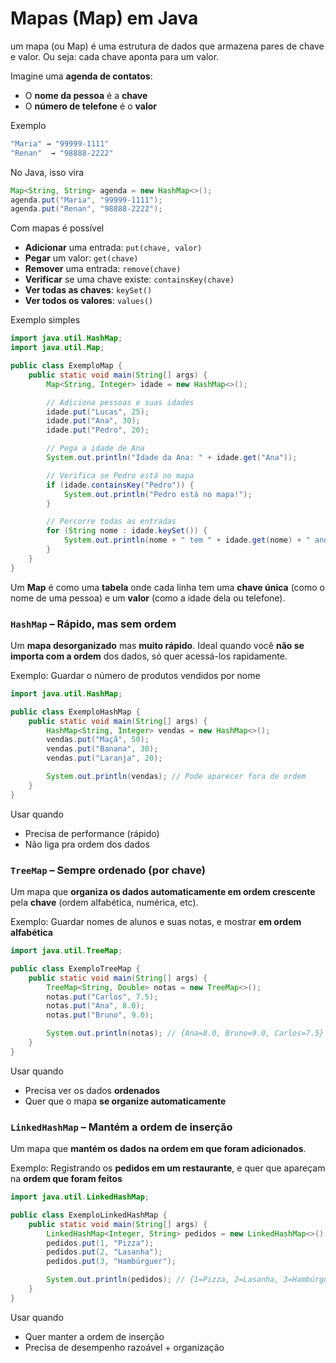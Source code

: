 # Mapas (Map) em Java

um mapa (ou Map) é uma estrutura de dados que armazena pares de chave e valor.
Ou seja: cada chave aponta para um valor.

Imagine uma **agenda de contatos**:

- O **nome da pessoa** é a **chave**
- O **número de telefone** é o **valor**

Exemplo

```java
"Maria" → "99999-1111"
"Renan"  → "98888-2222"
```

No Java, isso vira

```java
Map<String, String> agenda = new HashMap<>();
agenda.put("Maria", "99999-1111");
agenda.put("Renan", "98888-2222");
```

Com mapas é possível

- **Adicionar** uma entrada: `put(chave, valor)`
- **Pegar** um valor: `get(chave)`
- **Remover** uma entrada: `remove(chave)`
- **Verificar** se uma chave existe: `containsKey(chave)`
- **Ver todas as chaves**: `keySet()`
- **Ver todos os valores**: `values()`

Exemplo simples

```java
import java.util.HashMap;
import java.util.Map;

public class ExemploMap {
    public static void main(String[] args) {
        Map<String, Integer> idade = new HashMap<>();

        // Adiciona pessoas e suas idades
        idade.put("Lucas", 25);
        idade.put("Ana", 30);
        idade.put("Pedro", 20);

        // Pega a idade de Ana
        System.out.println("Idade da Ana: " + idade.get("Ana"));

        // Verifica se Pedro está no mapa
        if (idade.containsKey("Pedro")) {
            System.out.println("Pedro está no mapa!");
        }

        // Percorre todas as entradas
        for (String nome : idade.keySet()) {
            System.out.println(nome + " tem " + idade.get(nome) + " anos.");
        }
    }
}
```

Um **Map** é como uma **tabela** onde cada linha tem uma **chave única** (como o nome de uma pessoa) e um **valor** (como a idade dela ou telefone).

### `HashMap` – Rápido, mas sem ordem

Um **mapa desorganizado** mas **muito rápido**. Ideal quando você **não se importa com a ordem** dos dados, só quer acessá-los rapidamente.

Exemplo: Guardar o número de produtos vendidos por nome

```java
import java.util.HashMap;

public class ExemploHashMap {
    public static void main(String[] args) {
        HashMap<String, Integer> vendas = new HashMap<>();
        vendas.put("Maçã", 50);
        vendas.put("Banana", 30);
        vendas.put("Laranja", 20);

        System.out.println(vendas); // Pode aparecer fora de ordem
    }
}
```

Usar quando

- Precisa de performance (rápido)
- Não liga pra ordem dos dados

### `TreeMap` – Sempre ordenado (por chave)

Um mapa que **organiza os dados automaticamente em ordem crescente** pela **chave** (ordem alfabética, numérica, etc).

Exemplo: Guardar nomes de alunos e suas notas, e mostrar **em ordem alfabética**

```java
import java.util.TreeMap;

public class ExemploTreeMap {
    public static void main(String[] args) {
        TreeMap<String, Double> notas = new TreeMap<>();
        notas.put("Carlos", 7.5);
        notas.put("Ana", 8.0);
        notas.put("Bruno", 9.0);

        System.out.println(notas); // {Ana=8.0, Bruno=9.0, Carlos=7.5}
    }
}
```

Usar quando

- Precisa ver os dados **ordenados**
- Quer que o mapa **se organize automaticamente**

### `LinkedHashMap` – Mantém a ordem de inserção

Um mapa que **mantém os dados na ordem em que foram adicionados**.

Exemplo: Registrando os **pedidos em um restaurante**, e quer que apareçam na **ordem que foram feitos**

```java
import java.util.LinkedHashMap;

public class ExemploLinkedHashMap {
    public static void main(String[] args) {
        LinkedHashMap<Integer, String> pedidos = new LinkedHashMap<>();
        pedidos.put(1, "Pizza");
        pedidos.put(2, "Lasanha");
        pedidos.put(3, "Hambúrguer");

        System.out.println(pedidos); // {1=Pizza, 2=Lasanha, 3=Hambúrguer}
    }
}
```

Usar quando

- Quer manter a ordem de inserção
- Precisa de desempenho razoável + organização

